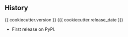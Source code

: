## History

{{ cookiecutter.version }} ({{ cookiecutter.release_date }})

* First release on PyPI.

